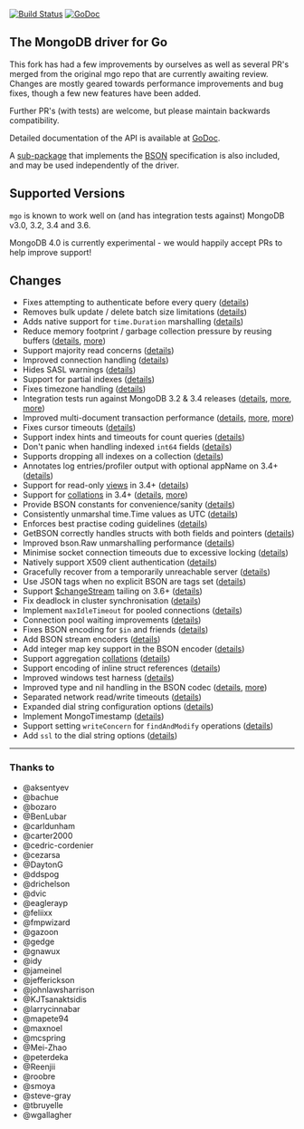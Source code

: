 [![Build Status](https://travis-ci.org/globalsign/mgo.svg?branch=master)](https://travis-ci.org/globalsign/mgo) [![GoDoc](https://godoc.org/github.com/crlome/mgo?status.svg)](https://godoc.org/github.com/crlome/mgo)

The MongoDB driver for Go
-------------------------

This fork has had a few improvements by ourselves as well as several PR's merged from the original mgo repo that are currently awaiting review.
Changes are mostly geared towards performance improvements and bug fixes, though a few new features have been added.

Further PR's (with tests) are welcome, but please maintain backwards compatibility.

Detailed documentation of the API is available at
[GoDoc](https://godoc.org/github.com/crlome/mgo).

A [sub-package](https://godoc.org/github.com/crlome/mgo/bson) that implements the [BSON](http://bsonspec.org) specification is also included, and may be used independently of the driver.

## Supported Versions

`mgo` is known to work well on (and has integration tests against) MongoDB v3.0, 3.2, 3.4 and 3.6. 

MongoDB 4.0 is currently experimental - we would happily accept PRs to help improve support!

## Changes
* Fixes attempting to authenticate before every query ([details](https://github.com/go-mgo/mgo/issues/254))
* Removes bulk update / delete batch size limitations ([details](https://github.com/go-mgo/mgo/issues/288))
* Adds native support for `time.Duration` marshalling ([details](https://github.com/go-mgo/mgo/pull/373))
* Reduce memory footprint / garbage collection pressure by reusing buffers ([details](https://github.com/go-mgo/mgo/pull/229), [more](https://github.com/crlome/mgo/pull/56))
* Support majority read concerns ([details](https://github.com/crlome/mgo/pull/2))
* Improved connection handling ([details](https://github.com/crlome/mgo/pull/5))
* Hides SASL warnings ([details](https://github.com/crlome/mgo/pull/7))
* Support for partial indexes ([details](https://github.com/domodwyer/mgo/commit/5efe8eccb028238d93c222828cae4806aeae9f51))
* Fixes timezone handling ([details](https://github.com/go-mgo/mgo/pull/464))
* Integration tests run against MongoDB 3.2 & 3.4 releases ([details](https://github.com/crlome/mgo/pull/4), [more](https://github.com/crlome/mgo/pull/24), [more](https://github.com/crlome/mgo/pull/35))
* Improved multi-document transaction performance ([details](https://github.com/crlome/mgo/pull/10), [more](https://github.com/crlome/mgo/pull/11), [more](https://github.com/crlome/mgo/pull/16))
* Fixes cursor timeouts ([details](https://jira.mongodb.org/browse/SERVER-24899))
* Support index hints and timeouts for count queries ([details](https://github.com/crlome/mgo/pull/17))
* Don't panic when handling indexed `int64` fields ([details](https://github.com/go-mgo/mgo/issues/475))
* Supports dropping all indexes on a collection ([details](https://github.com/crlome/mgo/pull/25))
* Annotates log entries/profiler output with optional appName on 3.4+ ([details](https://github.com/crlome/mgo/pull/28))
* Support for read-only [views](https://docs.mongodb.com/manual/core/views/) in 3.4+ ([details](https://github.com/crlome/mgo/pull/33))
* Support for [collations](https://docs.mongodb.com/manual/reference/collation/) in 3.4+ ([details](https://github.com/crlome/mgo/pull/37), [more](https://github.com/crlome/mgo/pull/166))
* Provide BSON constants for convenience/sanity ([details](https://github.com/crlome/mgo/pull/41))
* Consistently unmarshal time.Time values as UTC ([details](https://github.com/crlome/mgo/pull/42))
* Enforces best practise coding guidelines ([details](https://github.com/crlome/mgo/pull/44))
* GetBSON correctly handles structs with both fields and pointers ([details](https://github.com/crlome/mgo/pull/40))
* Improved bson.Raw unmarshalling performance ([details](https://github.com/crlome/mgo/pull/49))
* Minimise socket connection timeouts due to excessive locking ([details](https://github.com/crlome/mgo/pull/52))
* Natively support X509 client authentication ([details](https://github.com/crlome/mgo/pull/55))
* Gracefully recover from a temporarily unreachable server ([details](https://github.com/crlome/mgo/pull/69))
* Use JSON tags when no explicit BSON are tags set ([details](https://github.com/crlome/mgo/pull/91))
* Support [$changeStream](https://docs.mongodb.com/manual/changeStreams/) tailing on 3.6+ ([details](https://github.com/crlome/mgo/pull/97))
* Fix deadlock in cluster synchronisation ([details](https://github.com/crlome/mgo/issues/120))
* Implement `maxIdleTimeout` for pooled connections ([details](https://github.com/crlome/mgo/pull/116))
* Connection pool waiting improvements ([details](https://github.com/crlome/mgo/pull/115))
* Fixes BSON encoding for `$in` and friends ([details](https://github.com/crlome/mgo/pull/128))
* Add BSON stream encoders ([details](https://github.com/crlome/mgo/pull/127))
* Add integer map key support in the BSON encoder ([details](https://github.com/crlome/mgo/pull/140)) 
* Support aggregation [collations](https://docs.mongodb.com/manual/reference/collation/) ([details](https://github.com/crlome/mgo/pull/144))
* Support encoding of inline struct references ([details](https://github.com/crlome/mgo/pull/146))
* Improved windows test harness ([details](https://github.com/crlome/mgo/pull/158))
* Improved type and nil handling in the BSON codec ([details](https://github.com/crlome/mgo/pull/147/files), [more](https://github.com/crlome/mgo/pull/181))
* Separated network read/write timeouts ([details](https://github.com/crlome/mgo/pull/161))
* Expanded dial string configuration options ([details](https://github.com/crlome/mgo/pull/162))
* Implement MongoTimestamp ([details](https://github.com/crlome/mgo/pull/171))
* Support setting `writeConcern` for `findAndModify` operations ([details](https://github.com/crlome/mgo/pull/185))
* Add `ssl` to the dial string options ([details](https://github.com/crlome/mgo/pull/184))


---

### Thanks to
* @aksentyev
* @bachue
* @bozaro
* @BenLubar
* @carldunham
* @carter2000
* @cedric-cordenier
* @cezarsa
* @DaytonG
* @ddspog
* @drichelson
* @dvic
* @eaglerayp
* @feliixx
* @fmpwizard
* @gazoon
* @gedge
* @gnawux
* @idy
* @jameinel
* @jefferickson
* @johnlawsharrison
* @KJTsanaktsidis
* @larrycinnabar
* @mapete94
* @maxnoel
* @mcspring
* @Mei-Zhao
* @peterdeka
* @Reenjii
* @roobre
* @smoya
* @steve-gray
* @tbruyelle
* @wgallagher
